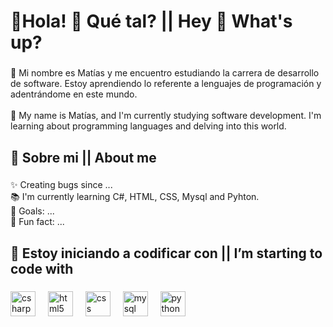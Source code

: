 <h1 align="left">🔗Hola! 👋 Qué tal? || Hey 👋 What's up?</h1>

###

<p align="left">🔗 Mi nombre es Matías y me encuentro estudiando la carrera de desarrollo de software. Estoy aprendiendo lo referente a lenguajes de programación y adentrándome en este mundo. <br><br>🔗 My name is Matías, and I'm currently studying software development. I'm learning about programming languages ​​and delving into this world.</p>

###

<h2 align="left">🔗 Sobre mi  ||  About me</h2>

###

<p align="left">✨ Creating bugs since ...<br>📚 I'm currently learning C#, HTML, CSS, Mysql and Pyhton.<br>🎯 Goals: ...<br>🎲 Fun fact: ...</p>

###

<h2 align="left">🔗 Estoy iniciando a codificar con || I’m starting to code with</h2>

###

<div align="left">
  <img src="https://cdn.jsdelivr.net/gh/devicons/devicon/icons/csharp/csharp-original.svg" height="40" alt="csharp logo"  />
  <img width="12" />
  <img src="https://cdn.jsdelivr.net/gh/devicons/devicon/icons/html5/html5-original.svg" height="40" alt="html5 logo"  />
  <img width="12" />
  <img src="https://cdn.jsdelivr.net/gh/devicons/devicon/icons/css3/css3-original.svg" height="40" alt="css logo"  />
  <img width="12" />
  <img src="https://cdn.jsdelivr.net/gh/devicons/devicon/icons/mysql/mysql-original.svg" height="40" alt="mysql logo"  />
  <img width="12" />
  <img src="https://cdn.jsdelivr.net/gh/devicons/devicon/icons/python/python-original.svg" height="40" alt="python logo"  />
</div> 

